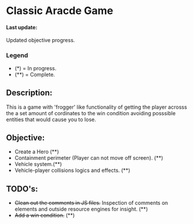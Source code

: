 # Classic Aracde Game

#### Last update: 
Updated objective progress.

### Legend
- (*) = In progress.
- (**) = Complete.

## Description:

This is a game with 'frogger' like functionality of getting the player acrosss the a set amount of cordinates to the win condition avoiding posssible entities that would cause you to lose.

## Objective:
- Create a Hero (**)
- Containment perimeter (Player can not move off screen). (**)
- Vehicle system.(**)
- Vehicle-player collisions logics and effects. (**)

## TODO's:
- ~~Clean out the comments in JS files.~~ Inspection of comments on elements and outside resource engines for insight. (**)
- ~~Add a win condition.~~ (**)